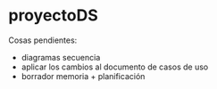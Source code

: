 # proyectoDS

Cosas pendientes:
- diagramas secuencia
- aplicar los cambios al documento de casos de uso
- borrador memoria + planificación
